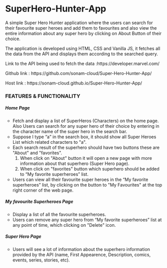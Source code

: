 <h1> SuperHero-Hunter-App </h1>

<p>A simple Super Hero Hunter application where the users can search for their favourite super heroes and add them to favourites and also view the entire information about any super hero by clicking on About Button of their choice. </p>

<p>The application is developed using HTML, CSS and Vanilla JS, it fetches all the data from the API and displays them according to the searched query. </p>

<p>Link to the API being used to fetch the data :https://developer.marvel.com/</p>
<p>Github link : https://github.com/sonam-cloud/Super-Hero-Hunter-App/</p>
<p>Host link : https://sonam-cloud.github.io/Super-Hero-Hunter-App/</p>

<h3> FEATURES & FUNCTIONALITY </h3>
<h5>Home Page</h5>
<ul type="circle">
  <li>Fetch and display a list of SuperHeros (Characters) on the home page. Also Users can search for any super hero of their choice by entering in the character name of the super hero in the search bar.</li>
  <li>Suppose I type “a” in the search box, it should show all Super Heroes List which related characters to "a".</li>
  <li>Each search result of the superhero should have two buttons these are "About" and "favorites". 
    <ol>
      <li>When click on "About" button it will open a new page with more information about that superhero (Super Hero page).</li>
      <li>When click on "favorites" button which superhero should be added to “My favorite superheroes” list.</li>
    </ol>
  </li>
  <li>Users can view all their favourite super heroes in the “My favorite superheroes” list, by clicking on the button to "My Favourites" at the top right corner of the web page.</li>
</ul>
<h5>My favourite Superheroes Page</h5>
<ul type="circle">
  <li>Display a list of all the favourite superheroes.</li>
   <li>Users can remove any super hero from “My favorite superheroes” list at any point of time, which clicking on "Delete" icon.</li>
</ul>
<h5>Super Hero Page</h5>
<ul type="circle">
  <li>Users will see a lot of information about the superhero information provided by the API (name, First Appearence, Description, comics, events, series, stories, etc).</li>
</ul>
